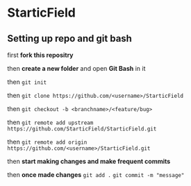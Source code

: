 # StarticField

## Setting up repo and git bash

first **fork this repositry**

then **create a new folder** and open **Git Bash** in it

then `git init`

then `git clone https://github.com/<username>/StarticField`

then `git checkout -b <branchname>/<feature/bug>`

then `git remote add upstream https://github.com/StarticField/StarticField.git`

then `git remote add origin https://github.com/<username>/StarticField.git`

then **start making changes and make frequent commits**

then **once made changes** `git add .` `git commit -m "message"`
